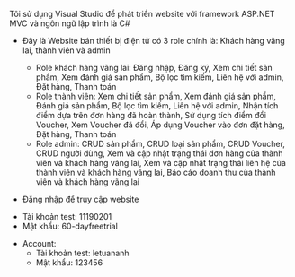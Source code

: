 Tôi sử dụng Visual Studio để phát triển website với framework ASP.NET MVC và ngôn ngữ lập trình là C#
- Đây là Website bán thiết bị điện tử có 3 role chính là: Khách hàng vãng lai, thành viên và admin
  + Role khách hàng vãng lai: Đăng nhập, Đăng ký, Xem chi tiết sản phẩm, Xem đánh giá sản phẩm, Bộ lọc tìm kiếm, Liên hệ với admin, Đặt hàng, Thanh toán
  + Role thành viên: Xem chi tiết sản phẩm, Xem đánh giá sản phẩm, Đánh giá sản phẩm, Bộ lọc tìm kiếm, Liên hệ với admin, Nhận tích điểm dựa trên đơn hàng đã hoàn thành, Sử dụng tích điểm đổi Voucher, Xem Voucher đã đổi, Áp dụng Voucher vào đơn đặt hàng, Đặt hàng, Thanh toán
  + Role admin: CRUD sản phẩm, CRUD loại sản phẩm, CRUD Voucher, CRUD người dùng, Xem và cập nhật trạng thái đơn hàng của thành viên và khách hàng vãng lai, Xem và cập nhật trạng thái liên hệ của thành viên và khách hàng vãng lai, Báo cáo doanh thu của thành viên và khách hàng vãng lai
 
- Đăng nhập để truy cập website
+ Tài khoản test: 11190201
+ Mật khẩu: 60-dayfreetrial
 
- Account:
  + Tài khoản test: letuananh
  + Mật khẩu: 123456
